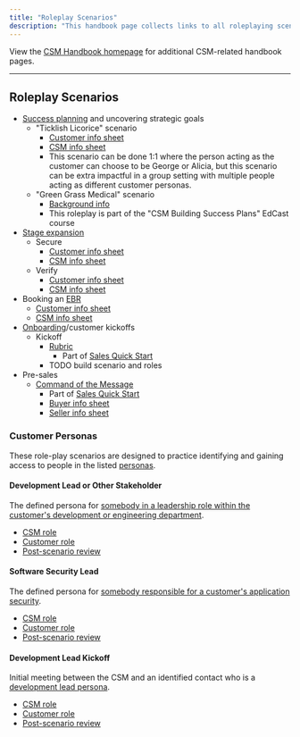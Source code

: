 ```yaml
---
title: "Roleplay Scenarios"
description: "This handbook page collects links to all roleplaying scenarios, for CSMs to utilize to improve their conversations and enable them to be audible-ready."
---
```


View the [CSM Handbook homepage](/handbook/customer-success/csm/) for additional CSM-related handbook pages.

---

## Roleplay Scenarios

- [Success planning](/handbook/customer-success/csm/success-plans/) and uncovering strategic goals
  - "Ticklish Licorice" scenario
    - [Customer info sheet](https://docs.google.com/document/d/19YWLSP6Kol5WwP83I01CSnbCwvdMUa6LXsiihOTNItI/edit#heading=h.qiwberg2gd4s)
    - [CSM info sheet](https://docs.google.com/document/d/1Jmkmz3cw4sFQdwfAw-hMd4HnhIjxW5pEumKstq0laiI/edit)
    - This scenario can be done 1:1 where the person acting as the customer can choose to be George or Alicia, but this scenario can be extra impactful in a group setting with multiple people acting as different customer personas.
  - "Green Grass Medical" scenario
    - [Background info](https://gitlab.edcast.com/pathways/tam-building-success-plans/cards/922704)
    - This roleplay is part of the "CSM Building Success Plans" EdCast course
- [Stage expansion](/handbook/customer-success/csm/stage-enablement-and-expansion/)
  - Secure
    - [Customer info sheet](https://docs.google.com/document/d/1F1nMI42KaYR_NRWvH2fodtIaPDgYdNBt4h0VQ35uO_8/edit#heading=h.fk9zhpvfaoqp)
    - [CSM info sheet](https://docs.google.com/document/d/1ol-AV5LyQui_Lnfmw-qK_MRER1IFxT8TQLL3EANxURk/edit)
  - Verify
    - [Customer info sheet](https://docs.google.com/document/d/1Fug5zPRWq7d4uI_LB9tbOpAlc6LyvFni8r1vso5v4zU/edit#heading=h.33lge147o998)
    - [CSM info sheet](https://docs.google.com/document/d/1qANBR2mO7SiGxfcT67QgR3R3TZ2R1kM5EOPgjCmaEFg/edit)
- Booking an [EBR](/handbook/customer-success/csm/ebr/)
  - [Customer info sheet](https://docs.google.com/document/d/1XLtbKE86DjrDizUhIn7PNgBrZ6YEtxyLHWqP8L7cVQg/edit#heading=h.xo4jqesngott)
  - [CSM info sheet](https://docs.google.com/document/d/1Mf1DoEDIZa7bq0eK02gPo3jy1YF0bEgbgbJYQlZf3Qc/edit#)
- [Onboarding](/handbook/customer-success/csm/onboarding/)/customer kickoffs
  - Kickoff
    - [Rubric](https://docs.google.com/forms/d/e/1FAIpQLSeZgqf6cU0rR0wvoOneGGh0jNaC0PXCzN5TEf_IBbBn80VxfQ/viewform)
      - Part of [Sales Quick Start](/handbook/sales/onboarding/)
    - TODO build scenario and roles
- Pre-sales
  - [Command of the Message](/handbook/sales/command-of-the-message/)
    - Part of [Sales Quick Start](/handbook/sales/onboarding/)
    - [Buyer info sheet](https://docs.google.com/document/d/1Zuy4z2YHZR0GXdQB_zexiknDKllgRab59wFWj3kpVnU/edit)
    - [Seller info sheet](https://docs.google.com/document/d/1jwLo3GYA81VNcXg7vHTRF7iMkF7YihV7a362yPtZx0o/edit)

### Customer Personas

These role-play scenarios are designed to practice identifying and gaining access to people in the listed [personas](/handbook/customer-success/csm/engagement#customer-personas).

#### Development Lead or Other Stakeholder

The defined persona for [somebody in a leadership role within the customer's development or engineering department](/handbook/customer-success/csm/engagement#development-lead).

- [CSM role](https://docs.google.com/document/d/14UFM4x6Q1QWymydyTWryokHhEXlOvqjyGEhqtXa6ZDA/edit?usp=sharing)
- [Customer role](https://docs.google.com/document/d/1o8IjSdwLe1ZVfI4bsUYrRdDgXGs7e56vz2vhJAYpI2A/edit?usp=sharing)
- [Post-scenario review](https://docs.google.com/document/d/1kzRyNXx-HyZxrjNY-pxCEkd5hUWd1O5ZwZCWRrbNkuI/edit?usp=sharing)

#### Software Security Lead

The defined persona for [somebody responsible for a customer's application security](/handbook/customer-success/csm/engagement#software-security-lead).

- [CSM role](https://docs.google.com/document/d/1SIgs3mDwmrotLl78WONF9SQhTzeFi9s8vhpUP0k3kzk/edit?usp=sharing)
- [Customer role](https://docs.google.com/document/d/1LAIIj-0HSXlxdhUWMdp78IcVqAIL88EwQwTd9BAoumw/edit?usp=sharing)
- [Post-scenario review](https://docs.google.com/document/d/1xUVhvuFTcS8v-jd6NN6IHAjg7Cd-caPFsci7eHfj4yY/edit?usp=sharing)

#### Development Lead Kickoff

Initial meeting between the CSM and an identified contact who is a [development lead persona](/handbook/customer-success/csm/engagement#development-lead).

- [CSM role](https://docs.google.com/document/d/1UwusZ7H254sjaodYp6xIJv_PfoJPA4CvCO2aSbtbiRs/edit?usp=sharing)
- [Customer role](https://docs.google.com/document/d/192Fmj18PduqwmCnwXYVKDJH1LnvQ0AclJ6OrnvM-oz0/edit?usp=sharing)
- [Post-scenario review](https://docs.google.com/document/d/1TVhyoX0HoDG3p101-AMLnYu7qHk8llc3mmOJ_caYKLg/edit?usp=sharing)
